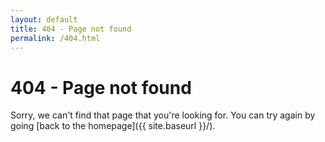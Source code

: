 ```yaml
---
layout: default
title: 404 - Page not found
permalink: /404.html
---
```


# 404 - Page not found #
Sorry, we can't find that page that you're looking for. You can try again by going [back to the homepage]({{ site.baseurl }}/).

